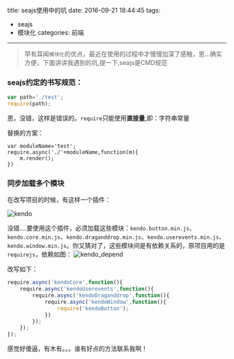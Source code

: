 title: seajs使用中的坑
date: 2016-09-21 18:44:45
tags: 
- seajs
- 模块化
categories: 前端
---
>早有耳闻`模块化`的优点，最近在使用的过程中才慢慢加深了感触，恩...确实方便，下面讲讲我遇到的坑,提一下,seajs是CMD规范

### seajs约定的书写规范：
``` javascript
var path='./test';
require(path);
```
恩，没错，这样是错误的。`require`只能使用**直接量**,即：字符串常量

替换的方案：
```
var moduleName='test';
require.async('./'+moduleName,function(m){
    m.render();
})
```
<!-- more -->
### 同步加载多个模块
在改写项目的时候，有这样一个插件：

![kendo](http://7xphbb.com1.z0.glb.clouddn.com/seajs/kendo.png)

没错....要使用这个插件，必须加载这些模块：`kendo.button.min.js`、`kendo.core.min.js`、`kendo.draganddrop.min.js`、`kendo.userevents.min.js`、`kendo.window.min.js`。你又猜对了，这些模块间是有依赖关系的，原项目用的是`requirejs`，依赖如图：
![kendo_depend](http://7xphbb.com1.z0.glb.clouddn.com/seajs/kendo_depend.png)

改写如下：
``` javascript
require.async('kendoCore',function(){
    require.async('kendoUserevents',function(){
        require.async('kendoDraganddrop',function(){
            require.async('kendoWindow',function(){
                require('kendoButton');     
            })
        });
    });
}); 
```
感觉好傻逼，有木有。。。谁有好点的方法联系我啊！